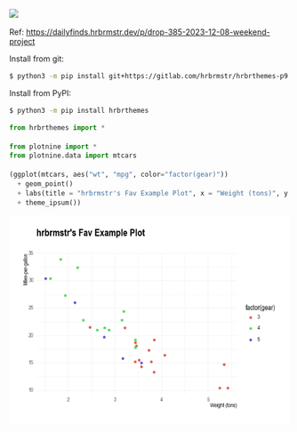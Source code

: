 
![](https://img.shields.io/pypi/pyversions/hrbrthemes.png)

Ref:
<https://dailyfinds.hrbrmstr.dev/p/drop-385-2023-12-08-weekend-project>

Install from git:

``` bash
$ python3 -m pip install git+https://gitlab.com/hrbrmstr/hrbrthemes-p9
```

Install from PyPI:

``` bash
$ python3 -m pip install hrbrthemes
```

``` python
from hrbrthemes import *

from plotnine import *
from plotnine.data import mtcars

(ggplot(mtcars, aes("wt", "mpg", color="factor(gear)")) 
  + geom_point() 
  + labs(title = "hrbrmstr's Fav Example Plot", x = "Weight (tons)", y = "Miles-per-gallon")
  + theme_ipsum())
```

![](README_files/figure-commonmark/cell-2-output-1.png)
